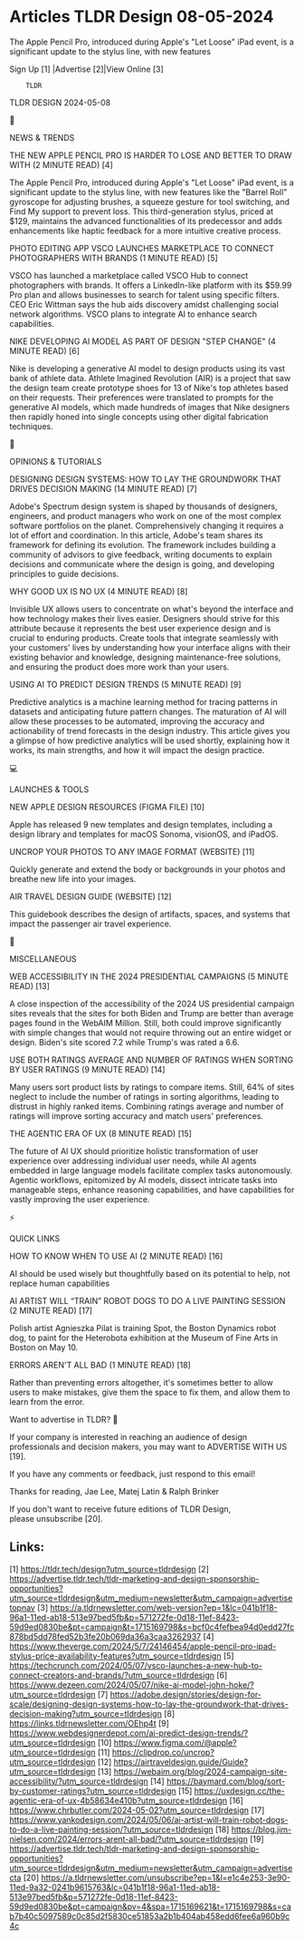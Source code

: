 # Articles TLDR Design 08-05-2024

The Apple Pencil Pro, introduced during Apple's "Let Loose" iPad
event, is a significant update to the stylus line, with new features 


 Sign Up [1] |Advertise [2]|View Online [3] 

		TLDR 

TLDR DESIGN 2024-05-08

📱 

NEWS & TRENDS

 THE NEW APPLE PENCIL PRO IS HARDER TO LOSE AND BETTER TO DRAW WITH (2
MINUTE READ) [4] 

 The Apple Pencil Pro, introduced during Apple's "Let Loose" iPad
event, is a significant update to the stylus line, with new features
like the "Barrel Roll" gyroscope for adjusting brushes, a squeeze
gesture for tool switching, and Find My support to prevent loss. This
third-generation stylus, priced at $129, maintains the advanced
functionalities of its predecessor and adds enhancements like haptic
feedback for a more intuitive creative process. 

 PHOTO EDITING APP VSCO LAUNCHES MARKETPLACE TO CONNECT PHOTOGRAPHERS
WITH BRANDS (1 MINUTE READ) [5] 

 VSCO has launched a marketplace called VSCO Hub to connect
photographers with brands. It offers a LinkedIn-like platform with its
$59.99 Pro plan and allows businesses to search for talent using
specific filters. CEO Eric Wittman says the hub aids discovery amidst
challenging social network algorithms. VSCO plans to integrate AI to
enhance search capabilities. 

 NIKE DEVELOPING AI MODEL AS PART OF DESIGN "STEP CHANGE" (4 MINUTE
READ) [6] 

 Nike is developing a generative AI model to design products using its
vast bank of athlete data. Athlete Imagined Revolution (AIR) is a
project that saw the design team create prototype shoes for 13 of
Nike's top athletes based on their requests. Their preferences were
translated to prompts for the generative AI models, which made
hundreds of images that Nike designers then rapidly honed into single
concepts using other digital fabrication techniques. 

🚀 

OPINIONS & TUTORIALS

 DESIGNING DESIGN SYSTEMS: HOW TO LAY THE GROUNDWORK THAT DRIVES
DECISION MAKING (14 MINUTE READ) [7] 

 Adobe's Spectrum design system is shaped by thousands of designers,
engineers, and product managers who work on one of the most complex
software portfolios on the planet. Comprehensively changing it
requires a lot of effort and coordination. In this article, Adobe's
team shares its framework for defining its evolution. The framework
includes building a community of advisors to give feedback, writing
documents to explain decisions and communicate where the design is
going, and developing principles to guide decisions. 

 WHY GOOD UX IS NO UX (4 MINUTE READ) [8] 

 Invisible UX allows users to concentrate on what's beyond the
interface and how technology makes their lives easier. Designers
should strive for this attribute because it represents the best user
experience design and is crucial to enduring products. Create tools
that integrate seamlessly with your customers' lives by understanding
how your interface aligns with their existing behavior and knowledge,
designing maintenance-free solutions, and ensuring the product does
more work than your users. 

 USING AI TO PREDICT DESIGN TRENDS (5 MINUTE READ) [9] 

 Predictive analytics is a machine learning method for tracing
patterns in datasets and anticipating future pattern changes. The
maturation of AI will allow these processes to be automated, improving
the accuracy and actionability of trend forecasts in the design
industry. This article gives you a glimpse of how predictive analytics
will be used shortly, explaining how it works, its main strengths, and
how it will impact the design practice. 

💻 

LAUNCHES & TOOLS

 NEW APPLE DESIGN RESOURCES (FIGMA FILE) [10] 

 Apple has released 9 new templates and design templates, including a
design library and templates for macOS Sonoma, visionOS, and iPadOS. 

 UNCROP YOUR PHOTOS TO ANY IMAGE FORMAT (WEBSITE) [11] 

 Quickly generate and extend the body or backgrounds in your photos
and breathe new life into your images. 

 AIR TRAVEL DESIGN GUIDE (WEBSITE) [12] 

 This guidebook describes the design of artifacts, spaces, and systems
that impact the passenger air travel experience. 

🎁 

MISCELLANEOUS

 WEB ACCESSIBILITY IN THE 2024 PRESIDENTIAL CAMPAIGNS (5 MINUTE READ)
[13] 

 A close inspection of the accessibility of the 2024 US presidential
campaign sites reveals that the sites for both Biden and Trump are
better than average pages found in the WebAIM Million. Still, both
could improve significantly with simple changes that would not require
throwing out an entire widget or design. Biden's site scored 7.2 while
Trump's was rated a 6.6. 

 USE BOTH RATINGS AVERAGE AND NUMBER OF RATINGS WHEN SORTING BY USER
RATINGS (9 MINUTE READ) [14] 

 Many users sort product lists by ratings to compare items. Still, 64%
of sites neglect to include the number of ratings in sorting
algorithms, leading to distrust in highly ranked items. Combining
ratings average and number of ratings will improve sorting accuracy
and match users' preferences. 

 THE AGENTIC ERA OF UX (8 MINUTE READ) [15] 

 The future of AI UX should prioritize holistic transformation of user
experience over addressing individual user needs, while AI agents
embedded in large language models facilitate complex tasks
autonomously. Agentic workflows, epitomized by AI models, dissect
intricate tasks into manageable steps, enhance reasoning capabilities,
and have capabilities for vastly improving the user experience. 

⚡ 

QUICK LINKS

 HOW TO KNOW WHEN TO USE AI (2 MINUTE READ) [16] 

 AI should be used wisely but thoughtfully based on its potential to
help, not replace human capabilities 

 AI ARTIST WILL “TRAIN” ROBOT DOGS TO DO A LIVE PAINTING SESSION
(2 MINUTE READ) [17] 

 Polish artist Agnieszka Pilat is training Spot, the Boston Dynamics
robot dog, to paint for the Heterobota exhibition at the Museum of
Fine Arts in Boston on May 10. 

 ERRORS AREN'T ALL BAD (1 MINUTE READ) [18] 

 Rather than preventing errors altogether, it's sometimes better to
allow users to make mistakes, give them the space to fix them, and
allow them to learn from the error. 

Want to advertise in TLDR? 📰

 If your company is interested in reaching an audience of design
professionals and decision makers, you may want to ADVERTISE WITH US
[19]. 

 If you have any comments or feedback, just respond to this email! 

Thanks for reading, 
Jae Lee, Matej Latin & Ralph Brinker 

If you don't want to receive future editions of TLDR Design,
please unsubscribe [20]. 

 

Links:
------
[1] https://tldr.tech/design?utm_source=tldrdesign
[2] https://advertise.tldr.tech/tldr-marketing-and-design-sponsorship-opportunities?utm_source=tldrdesign&utm_medium=newsletter&utm_campaign=advertisetopnav
[3] https://a.tldrnewsletter.com/web-version?ep=1&lc=041b1f18-96a1-11ed-ab18-513e97bed5fb&p=571272fe-0d18-11ef-8423-59d9ed0830be&pt=campaign&t=1715169798&s=bcf0c4fefbea94d0edd27fc878bd5dd78fed52b3fe20b069da36a3caa3262937
[4] https://www.theverge.com/2024/5/7/24146454/apple-pencil-pro-ipad-stylus-price-availability-features?utm_source=tldrdesign
[5] https://techcrunch.com/2024/05/07/vsco-launches-a-new-hub-to-connect-creators-and-brands/?utm_source=tldrdesign
[6] https://www.dezeen.com/2024/05/07/nike-ai-model-john-hoke/?utm_source=tldrdesign
[7] https://adobe.design/stories/design-for-scale/designing-design-systems-how-to-lay-the-groundwork-that-drives-decision-making?utm_source=tldrdesign
[8] https://links.tldrnewsletter.com/OEhp4t
[9] https://www.webdesignerdepot.com/ai-predict-design-trends/?utm_source=tldrdesign
[10] https://www.figma.com/@apple?utm_source=tldrdesign
[11] https://clipdrop.co/uncrop?utm_source=tldrdesign
[12] https://airtraveldesign.guide/Guide?utm_source=tldrdesign
[13] https://webaim.org/blog/2024-campaign-site-accessibility/?utm_source=tldrdesign
[14] https://baymard.com/blog/sort-by-customer-ratings?utm_source=tldrdesign
[15] https://uxdesign.cc/the-agentic-era-of-ux-4b58634e410b?utm_source=tldrdesign
[16] https://www.chrbutler.com/2024-05-02?utm_source=tldrdesign
[17] https://www.yankodesign.com/2024/05/06/ai-artist-will-train-robot-dogs-to-do-a-live-painting-session/?utm_source=tldrdesign
[18] https://blog.jim-nielsen.com/2024/errors-arent-all-bad/?utm_source=tldrdesign
[19] https://advertise.tldr.tech/tldr-marketing-and-design-sponsorship-opportunities?utm_source=tldrdesign&utm_medium=newsletter&utm_campaign=advertisecta
[20] https://a.tldrnewsletter.com/unsubscribe?ep=1&l=e1c4e253-3e90-11ed-9a32-0241b9615763&lc=041b1f18-96a1-11ed-ab18-513e97bed5fb&p=571272fe-0d18-11ef-8423-59d9ed0830be&pt=campaign&pv=4&spa=1715169621&t=1715169798&s=cab7b40c5097589c0c85d2f5830ce51853a2b1b404ab458edd6fee6a960b9c4c